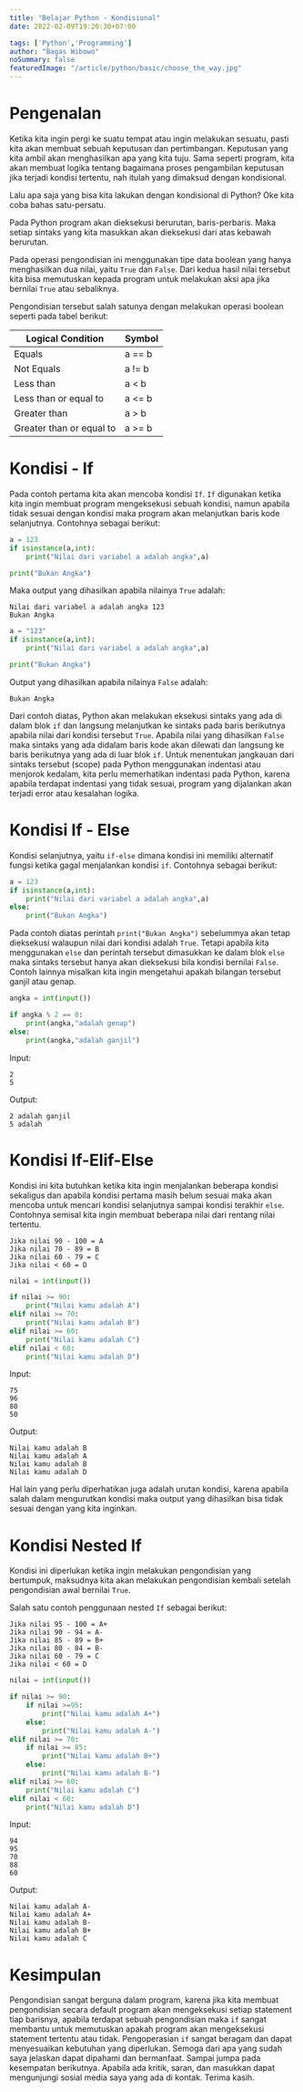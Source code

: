 ```yaml
---
title: "Belajar Python - Kondisional"
date: 2022-02-09T19:20:30+07:00

tags: ['Python','Programming']
author: "Bagas Wibowo"
noSummary: false
featuredImage: "/article/python/basic/choose_the_way.jpg" 
---
```


# Pengenalan

Ketika kita ingin pergi ke suatu tempat atau ingin melakukan sesuatu, pasti kita akan membuat sebuah keputusan dan pertimbangan. Keputusan yang kita ambil akan menghasilkan apa yang kita tuju. Sama seperti program, kita akan membuat logika tentang bagaimana proses pengambilan keputusan jika terjadi kondisi tertentu, nah itulah yang dimaksud dengan kondisional.

Lalu apa saja yang bisa kita lakukan dengan kondisional di Python? Oke kita coba bahas satu-persatu.

Pada Python program akan dieksekusi berurutan, baris-perbaris. Maka setiap sintaks yang kita masukkan akan dieksekusi dari atas kebawah berurutan.

Pada operasi pengondisian ini menggunakan tipe data boolean yang hanya menghasilkan dua nilai, yaitu `True` dan `False`. Dari kedua hasil nilai tersebut kita bisa memutuskan kepada program untuk melakukan aksi apa jika bernilai `True` atau sebaliknya.

Pengondisian tersebut salah satunya dengan melakukan operasi boolean seperti pada tabel berikut:

| Logical Condition | Symbol |
----------|--------|
| Equals  | a == b |
|Not Equals| a != b |
|Less than | a < b |
|Less than or equal to | a <= b |
|Greater than | a > b |
|Greater than or equal to| a >= b |

# Kondisi - If

Pada contoh pertama kita akan mencoba kondisi `If`. `If` digunakan ketika kita ingin membuat program mengeksekusi sebuah kondisi, namun apabila tidak sesuai dengan kondisi maka program akan melanjutkan baris kode selanjutnya. Contohnya sebagai berikut:

```py
a = 123
if isinstance(a,int):
    print("Nilai dari variabel a adalah angka",a)

print("Bukan Angka")
```

Maka output yang dihasilkan apabila nilainya `True` adalah:

```
Nilai dari variabel a adalah angka 123
Bukan Angka
```
```py
a = "123"
if isinstance(a,int):
    print("Nilai dari variabel a adalah angka",a)

print("Bukan Angka")
```
Output yang dihasilkan apabila nilainya `False` adalah:
```
Bukan Angka
```
Dari contoh diatas, Python akan melakukan eksekusi sintaks yang ada di dalam blok `if` dan langsung melanjutkan ke sintaks pada baris berikutnya apabila nilai dari kondisi tersebut `True`. Apabila nilai yang dihasilkan `False` maka sintaks yang ada didalam baris kode akan dilewati dan langsung ke baris berikutnya yang ada di luar blok `if`. Untuk menentukan jangkauan dari sintaks tersebut (scope) pada Python menggunakan indentasi atau menjorok kedalam, kita perlu memerhatikan indentasi pada Python, karena apabila terdapat indentasi yang tidak sesuai, program yang dijalankan akan terjadi error atau kesalahan logika.

# Kondisi If - Else

Kondisi selanjutnya, yaitu `if-else` dimana kondisi ini memiliki alternatif fungsi ketika gagal menjalankan kondisi `if`. Contohnya sebagai berikut:

```py
a = 123
if isinstance(a,int):
    print("Nilai dari variabel a adalah angka",a)
else:
    print("Bukan Angka")
```

Pada contoh diatas perintah `print("Bukan Angka")` sebelummya akan tetap dieksekusi walaupun nilai dari kondisi adalah `True`. Tetapi apabila kita menggunakan `else` dan perintah tersebut dimasukkan ke dalam blok `else` maka sintaks tersebut hanya akan dieksekusi bila kondisi bernilai `False`. Contoh lainnya misalkan kita ingin mengetahui apakah bilangan tersebut ganjil atau genap.

```py
angka = int(input())

if angka % 2 == 0:
    print(angka,"adalah genap")
else:
    print(angka,"adalah ganjil")
```

Input:
```
2
5
```
Output:
```
2 adalah ganjil
5 adalah
```

# Kondisi If-Elif-Else

Kondisi ini kita butuhkan ketika kita ingin menjalankan beberapa kondisi sekaligus dan apabila kondisi pertama masih belum sesuai maka akan mencoba untuk mencari kondisi selanjutnya sampai kondisi terakhir `else`. Contohnya semisal kita ingin membuat beberapa nilai dari rentang nilai tertentu.

```
Jika nilai 90 - 100 = A
Jika nilai 70 - 89 = B
Jika nilai 60 - 79 = C
Jika nilai < 60 = D
```

```py
nilai = int(input())

if nilai >= 90:
    print("Nilai kamu adalah A")
elif nilai >= 70:
    print("Nilai kamu adalah B")
elif nilai >= 60:
    print("Nilai kamu adalah C")
elif nilai < 60:
    print("Nilai kamu adalah D")
```
Input:
```
75
96
80
50
```
Output:
```
Nilai kamu adalah B
Nilai kamu adalah A
Nilai kamu adalah B
Nilai kamu adalah D
```
Hal lain yang perlu diperhatikan juga adalah urutan kondisi, karena apabila salah dalam mengurutkan kondisi maka output yang dihasilkan bisa tidak sesuai dengan yang kita inginkan.

# Kondisi Nested If

Kondisi ini diperlukan ketika ingin melakukan pengondisian yang bertumpuk, maksudnya kita akan melakukan pengondisian kembali setelah pengondisian awal bernilai `True`.

Salah satu contoh penggunaan nested `If` sebagai berikut:
```
Jika nilai 95 - 100 = A+
Jika nilai 90 - 94 = A-
Jika nilai 85 - 89 = B+
Jika nilai 80 - 84 = B-
Jika nilai 60 - 79 = C
Jika nilai < 60 = D
```
```py
nilai = int(input())

if nilai >= 90:
    if nilai >=95:
        print("Nilai kamu adalah A+")
    else:
        print("Nilai kamu adalah A-")
elif nilai >= 70:
    if nilai >= 85:
        print("Nilai kamu adalah B+")
    else:
        print("Nilai kamu adalah B-")
elif nilai >= 60:
    print("Nilai kamu adalah C")
elif nilai < 60:
    print("Nilai kamu adalah D")
```
Input:
```
94
95
70
88
60
```
Output:
```
Nilai kamu adalah A-
Nilai kamu adalah A+
Nilai kamu adalah B-
Nilai kamu adalah B+
Nilai kamu adalah C
```

# Kesimpulan

Pengondisian sangat berguna dalam program, karena jika kita membuat pengondisian secara default program akan mengeksekusi setiap statement tiap barisnya, apabila terdapat sebuah pengondisian maka `if` sangat membantu untuk memutuskan apakah program akan mengeksekusi statement tertentu atau tidak. Pengoperasian `if` sangat beragam dan dapat menyesuaikan kebutuhan yang diperlukan. Semoga dari apa yang sudah saya jelaskan dapat dipahami dan bermanfaat. Sampai jumpa pada kesempatan berikutnya. Apabila ada kritik, saran, dan masukkan dapat mengunjungi sosial media saya yang ada di kontak. Terima kasih.